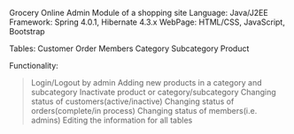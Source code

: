 Grocery Online
Admin Module of a shopping site
Language: Java/J2EE
Framework: Spring 4.0.1, Hibernate 4.3.x
WebPage: HTML/CSS, JavaScript, Bootstrap

Tables:
Customer
Order
Members
Category
Subcategory
Product

Functionality:
> Login/Logout by admin
> Adding new products in a category and subcategory
> Inactivate product or category/subcategory
> Changing status of customers(active/inactive)
> Changing status of orders(complete/in process)
> Changing status of members(i.e. admins)
> Editing the information for all tables

